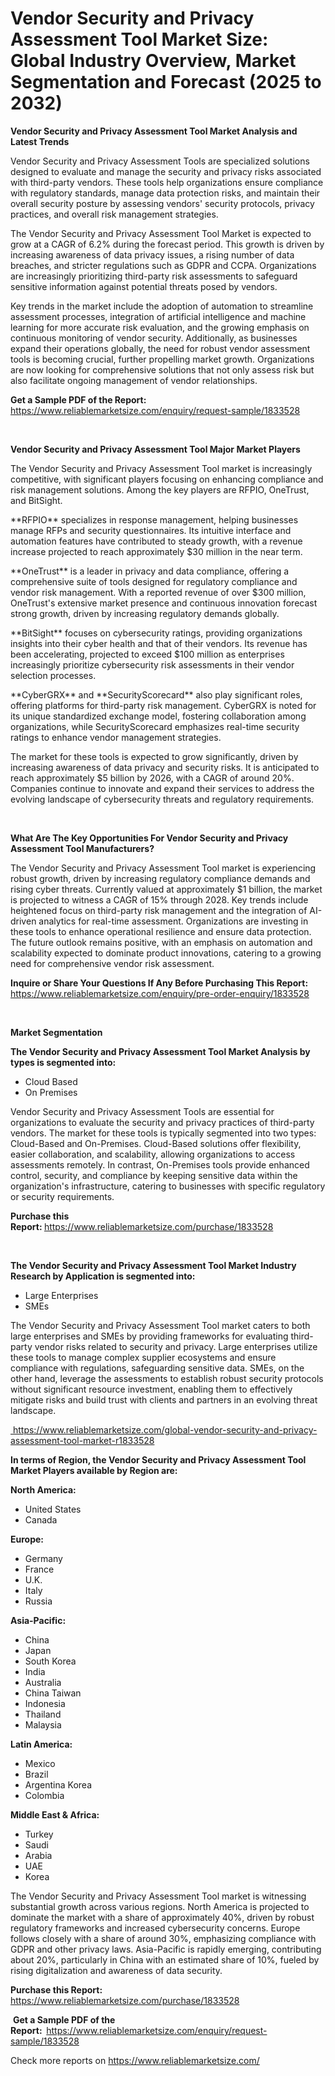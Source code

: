 <p><h1>Vendor Security and Privacy Assessment Tool Market Size: Global Industry Overview, Market Segmentation and Forecast (2025 to 2032)</h1></p><p><strong>Vendor Security and Privacy Assessment Tool Market Analysis and Latest Trends</strong></p>
<p><p>Vendor Security and Privacy Assessment Tools are specialized solutions designed to evaluate and manage the security and privacy risks associated with third-party vendors. These tools help organizations ensure compliance with regulatory standards, manage data protection risks, and maintain their overall security posture by assessing vendors' security protocols, privacy practices, and overall risk management strategies.</p><p>The Vendor Security and Privacy Assessment Tool Market is expected to grow at a CAGR of 6.2% during the forecast period. This growth is driven by increasing awareness of data privacy issues, a rising number of data breaches, and stricter regulations such as GDPR and CCPA. Organizations are increasingly prioritizing third-party risk assessments to safeguard sensitive information against potential threats posed by vendors. </p><p>Key trends in the market include the adoption of automation to streamline assessment processes, integration of artificial intelligence and machine learning for more accurate risk evaluation, and the growing emphasis on continuous monitoring of vendor security. Additionally, as businesses expand their operations globally, the need for robust vendor assessment tools is becoming crucial, further propelling market growth. Organizations are now looking for comprehensive solutions that not only assess risk but also facilitate ongoing management of vendor relationships.</p></p>
<p><strong>Get a Sample PDF of the Report:&nbsp;</strong> <a href="https://www.reliablemarketsize.com/enquiry/request-sample/1833528?utm_campaign=2731&utm_medium=2&utm_source=Github&utm_content=ia&utm_term=26032025&utm_id=vendor-security-and-privacy-assessment-tool">https://www.reliablemarketsize.com/enquiry/request-sample/1833528</a></p>
<p>&nbsp;</p>
<p><strong>Vendor Security and Privacy Assessment Tool Major Market Players</strong></p>
<p><p>The Vendor Security and Privacy Assessment Tool market is increasingly competitive, with significant players focusing on enhancing compliance and risk management solutions. Among the key players are RFPIO, OneTrust, and BitSight.</p><p>**RFPIO** specializes in response management, helping businesses manage RFPs and security questionnaires. Its intuitive interface and automation features have contributed to steady growth, with a revenue increase projected to reach approximately $30 million in the near term.</p><p>**OneTrust** is a leader in privacy and data compliance, offering a comprehensive suite of tools designed for regulatory compliance and vendor risk management. With a reported revenue of over $300 million, OneTrust's extensive market presence and continuous innovation forecast strong growth, driven by increasing regulatory demands globally.</p><p>**BitSight** focuses on cybersecurity ratings, providing organizations insights into their cyber health and that of their vendors. Its revenue has been accelerating, projected to exceed $100 million as enterprises increasingly prioritize cybersecurity risk assessments in their vendor selection processes.</p><p>**CyberGRX** and **SecurityScorecard** also play significant roles, offering platforms for third-party risk management. CyberGRX is noted for its unique standardized exchange model, fostering collaboration among organizations, while SecurityScorecard emphasizes real-time security ratings to enhance vendor management strategies.</p><p>The market for these tools is expected to grow significantly, driven by increasing awareness of data privacy and security risks. It is anticipated to reach approximately $5 billion by 2026, with a CAGR of around 20%. Companies continue to innovate and expand their services to address the evolving landscape of cybersecurity threats and regulatory requirements.</p></p>
<p>&nbsp;</p>
<p><strong>What Are The Key Opportunities For Vendor Security and Privacy Assessment Tool Manufacturers?</strong></p>
<p><p>The Vendor Security and Privacy Assessment Tool market is experiencing robust growth, driven by increasing regulatory compliance demands and rising cyber threats. Currently valued at approximately $1 billion, the market is projected to witness a CAGR of 15% through 2028. Key trends include heightened focus on third-party risk management and the integration of AI-driven analytics for real-time assessment. Organizations are investing in these tools to enhance operational resilience and ensure data protection. The future outlook remains positive, with an emphasis on automation and scalability expected to dominate product innovations, catering to a growing need for comprehensive vendor risk assessment.</p></p>
<p><strong>Inquire or Share Your Questions If Any Before Purchasing This Report:</strong> <a href="https://www.reliablemarketsize.com/enquiry/pre-order-enquiry/1833528?utm_campaign=2731&utm_medium=2&utm_source=Github&utm_content=ia&utm_term=26032025&utm_id=vendor-security-and-privacy-assessment-tool">https://www.reliablemarketsize.com/enquiry/pre-order-enquiry/1833528</a></p>
<p>&nbsp;</p>
<p><strong>Market Segmentation</strong></p>
<p><strong>The Vendor Security and Privacy Assessment Tool Market Analysis by types is segmented into:</strong></p>
<p><ul><li>Cloud Based</li><li>On Premises</li></ul></p>
<p><p>Vendor Security and Privacy Assessment Tools are essential for organizations to evaluate the security and privacy practices of third-party vendors. The market for these tools is typically segmented into two types: Cloud-Based and On-Premises. Cloud-Based solutions offer flexibility, easier collaboration, and scalability, allowing organizations to access assessments remotely. In contrast, On-Premises tools provide enhanced control, security, and compliance by keeping sensitive data within the organization's infrastructure, catering to businesses with specific regulatory or security requirements.</p></p>
<p><strong>Purchase this Report:&nbsp;</strong><a href="https://www.reliablemarketsize.com/purchase/1833528?utm_campaign=2731&utm_medium=2&utm_source=Github&utm_content=ia&utm_term=26032025&utm_id=vendor-security-and-privacy-assessment-tool">https://www.reliablemarketsize.com/purchase/1833528</a></p>
<p>&nbsp;</p>
<p><strong>The Vendor Security and Privacy Assessment Tool Market Industry Research by Application is segmented into:</strong></p>
<p><ul><li>Large Enterprises</li><li>SMEs</li></ul></p>
<p><p>The Vendor Security and Privacy Assessment Tool market caters to both large enterprises and SMEs by providing frameworks for evaluating third-party vendor risks related to security and privacy. Large enterprises utilize these tools to manage complex supplier ecosystems and ensure compliance with regulations, safeguarding sensitive data. SMEs, on the other hand, leverage the assessments to establish robust security protocols without significant resource investment, enabling them to effectively mitigate risks and build trust with clients and partners in an evolving threat landscape.</p></p>
<p><a href="https://www.reliablemarketsize.com/global-vendor-security-and-privacy-assessment-tool-market-r1833528?utm_campaign=2731&utm_medium=2&utm_source=Github&utm_content=ia&utm_term=26032025&utm_id=vendor-security-and-privacy-assessment-tool">&nbsp;https://www.reliablemarketsize.com/global-vendor-security-and-privacy-assessment-tool-market-r1833528</a></p>
<p><strong>In terms of Region, the Vendor Security and Privacy Assessment Tool Market Players available by Region are:</strong></p>
<p>
    <p> <strong> North America: </strong>
        <ul>
            <li>United States</li>
            <li>Canada</li>
        </ul>
        </p> 
    <p> <strong> Europe: </strong>
        <ul>
            <li>Germany</li>
            <li>France</li>
            <li>U.K.</li>
            <li>Italy</li>
            <li>Russia</li>
        </ul>
        </p> 
    <p> <strong> Asia-Pacific: </strong>
        <ul>
            <li>China</li>
            <li>Japan</li>
            <li>South Korea</li>
            <li>India</li>
            <li>Australia</li>
            <li>China Taiwan</li>
            <li>Indonesia</li>
            <li>Thailand</li>
            <li>Malaysia</li>
        </ul>
        </p> 
    <p> <strong> Latin America: </strong>
        <ul>
            <li>Mexico</li>
            <li>Brazil</li>
            <li>Argentina Korea</li>
            <li>Colombia</li>
        </ul>
        </p> 
    <p> <strong> Middle East & Africa: </strong>
        <ul>
            <li>Turkey</li>
            <li>Saudi</li>
            <li>Arabia</li>
            <li>UAE</li>
            <li>Korea</li>
        </ul>
    </p>
    </p>
<p><p>The Vendor Security and Privacy Assessment Tool market is witnessing substantial growth across various regions. North America is projected to dominate the market with a share of approximately 40%, driven by robust regulatory frameworks and increased cybersecurity concerns. Europe follows closely with a share of around 30%, emphasizing compliance with GDPR and other privacy laws. Asia-Pacific is rapidly emerging, contributing about 20%, particularly in China with an estimated share of 10%, fueled by rising digitalization and awareness of data security.</p></p>
<p><strong>Purchase this Report: </strong><a href="https://www.reliablemarketsize.com/purchase/1833528?utm_campaign=2731&utm_medium=2&utm_source=Github&utm_content=ia&utm_term=26032025&utm_id=vendor-security-and-privacy-assessment-tool">https://www.reliablemarketsize.com/purchase/1833528</a></p>
<p>&nbsp;<strong>Get a Sample PDF of the Report:&nbsp;&nbsp;</strong><a href="https://www.reliablemarketsize.com/enquiry/request-sample/1833528?utm_campaign=2731&utm_medium=2&utm_source=Github&utm_content=ia&utm_term=26032025&utm_id=vendor-security-and-privacy-assessment-tool">https://www.reliablemarketsize.com/enquiry/request-sample/1833528</a></p>
<p><strong></strong></p>
<p>Check more reports on <a href="https://www.reliablemarketsize.com/?utm_campaign=2731&utm_medium=2&utm_source=Github&utm_content=ia&utm_term=26032025&utm_id=vendor-security-and-privacy-assessment-tool">https://www.reliablemarketsize.com/</a></p>